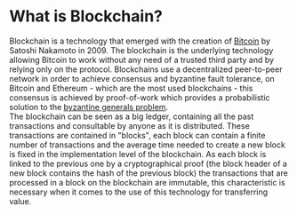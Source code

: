 # What is Blockchain?

Blockchain is a technology that emerged with the creation of [Bitcoin](https://bitcoin.org/bitcoin.pdf) by Satoshi Nakamoto in 2009. 
The blockchain is the underlying technology allowing Bitcoin to work without any need of a trusted third party and by relying only on the 
protocol. Blockchains use a decentralized peer-to-peer network in order to achieve consensus and byzantine fault tolerance, on Bitcoin and Ethereum -
which are the most used blockchains - this consensus is achieved by proof-of-work which provides a probabilistic solution to the [byzantine 
generals problem](https://en.wikipedia.org/wiki/Byzantine_fault). <br>
The blockchain can be seen as a big ledger, containing all the past transactions and consultable by anyone as it is distributed. These transactions are
contained in "blocks", each block can contain a finite number of transactions and the average time needed to create a new block is fixed
in the implementation level of the blockchain. As each block is linked to the previous one by a cryptographical proof (the block header of a new block contains the hash of the previous block) the transactions that are processed in a block on the blockchain are immutable, this
characteristic is necessary when it comes to the use of this technology for transferring value.

